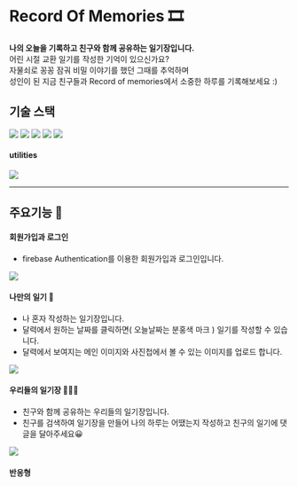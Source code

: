 # Record Of Memories 🎞
**나의 오늘을 기록하고 친구와 함께 공유하는 일기장입니다.**  
어린 시절 교환 일기를 작성한 기억이 있으신가요?  
자물쇠로 꽁꽁 잠궈 비밀 이야기를 했던 그때를 추억하며  
성인이 된 지금 친구들과 Record of memories에서 소중한 하루를 기록해보세요 :)


## 기술 스택
<div align="left">
	<img src="https://img.shields.io/badge/JavaScript-F7DF1E?style=flat&logo=JavaScript&logoColor=white" />
	<img src="https://img.shields.io/badge/React-61DAFB?style=flat&logo=React&logoColor=white" />
	<img src="https://img.shields.io/badge/HTML5-E34F26?style=flat&logo=HTML5&logoColor=white" />
	<img src="https://img.shields.io/badge/CSS3-1572B6?style=flat&logo=CSS3&logoColor=white" />
	<img src="https://img.shields.io/badge/PostCSS-FF6C37?style=flat&logo=PostCSS&logoColor=white" />
</div>

#### utilities
<div align="left">
	<img src="https://img.shields.io/badge/Firebase-FFCA28?style=flat&logo=Firebase&logoColor=white" />
</div>

---------------------------------------

## 주요기능 📖
#### 회원가입과 로그인
+ firebase Authentication를 이용한 회원가입과 로그인입니다.
<img src="https://user-images.githubusercontent.com/88491427/194217508-7d0c3529-294d-4d36-b7ee-4d6468d970bc.gif">

#### 나만의 일기 👩
+ 나 혼자 작성하는 일기장입니다.
+ 달력에서 원하는 날짜를 클릭하면( 오늘날짜는 분홍색 마크 ) 일기를 작성할 수 있습니다.
+ 달력에서 보여지는 메인 이미지와 사진첩에서 볼 수 있는 이미지를 업로드 합니다.
<img src="https://user-images.githubusercontent.com/88491427/194225783-40f6e7f3-8258-41fa-a02b-10068af99961.gif">

#### 우리들의 일기장 👨‍👨‍👧
+ 친구와 함께 공유하는 우리들의 일기장입니다.
+ 친구를 검색하여 일기장을 만들어 나의 하루는 어땠는지 작성하고 친구의 일기에 댓글을 달아주세요😀
<img src="https://user-images.githubusercontent.com/88491427/194225747-36d07df5-2e94-4848-9464-f2a24098acbe.gif">

#### 반응형

